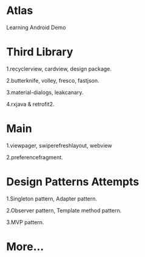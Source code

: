 # Atlas
Learning Android Demo

# Third Library
1.recyclerview, cardview, design package.

2.butterknife, volley, fresco, fastjson.

3.material-dialogs, leakcanary.

4.rxjava & retrofit2.

# Main
1.viewpager, swiperefreshlayout, webview

2.preferencefragment.

# Design Patterns Attempts
1.Singleton pattern, Adapter pattern.

2.Observer pattern, Template method pattern.

3.MVP pattern.

# More...





